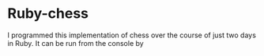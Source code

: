 # Ruby-chess

I programmed this implementation of chess over the course of just two days in Ruby. It can be run from the console by 
